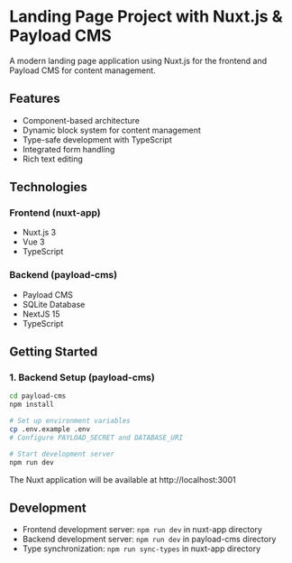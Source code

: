 # Landing Page Project with Nuxt.js & Payload CMS

A modern landing page application using Nuxt.js for the frontend and Payload CMS for content management.

## Features

- Component-based architecture
- Dynamic block system for content management
- Type-safe development with TypeScript
- Integrated form handling
- Rich text editing

## Technologies

### Frontend (nuxt-app)

- Nuxt.js 3
- Vue 3
- TypeScript

### Backend (payload-cms)

- Payload CMS
- SQLite Database
- NextJS 15
- TypeScript

## Getting Started

### 1. Backend Setup (payload-cms)

```bash
cd payload-cms
npm install

# Set up environment variables
cp .env.example .env
# Configure PAYLOAD_SECRET and DATABASE_URI

# Start development server
npm run dev
```

The Nuxt application will be available at http://localhost:3001

## Development

- Frontend development server: `npm run dev` in nuxt-app directory
- Backend development server: `npm run dev` in payload-cms directory
- Type synchronization: `npm run sync-types` in nuxt-app directory
